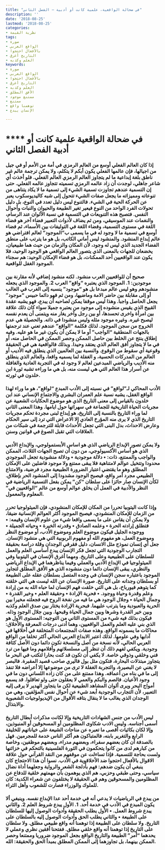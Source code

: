 ```yaml
---
title: "في ضحالة الواقعية، علمية كانت أو أدبية – الفصل الثاني"
description: ''
date: '2018-08-25'
lastmod: '2018-08-25'
categories:
- نظرية القيمة
tags:
- صورة
- الواقع العربي
- بالأفعال احتجوا
- التاريخ أغرق
- العلم وكذبه
keywords:
- صورة
- الواقع العربي
- بالأفعال احتجوا
- التاريخ أغرق
- العلم وكذبه
- الأفق المطلق
- ممتنع موجود
- ممتنع
- توهمنا واقع
- الإنسان يبدع

---
```

# **** **في ضحالة الواقعية علمية كانت أو أدبية الفصل الثاني**

### إذا كان العالم الفعلي أوسع من العالم الرمزي في أمة من الأمم أو في جيل من اجيالها، فإن عالمها الفعلي يكون أبكم لا يتكلم، ولا يمكن ترجمة عالم غير ناطق بلغة إبداعية ما لم يتجاوز العالم الرمزي العالم الفعلي. فلو أخذت أي شاعر جاهلي، لوجدت أن زاد عالمه الرمزي تسميته تتجاوز عالمه الفعلي. حتى إن التسمية عندهم تجاوزت تسمية الشيء إلى تسمية ما لا يكاد يتناهى من تنوعاته ومميزاته ما يجعل صفات الشيء تتحول إلى شبه كاليديوسكوب يعبر عن الحركة الحية في الشيء. فالتنوع ليس دليل تعدد في النوع، بل دليل تحولات الفرد الواحد من النوع فيعير تغير الطبيعة والحيوان والنبات وأحوال النفس. فتصبح هذه التنويعات في التسمية في نسبة الألوان عند الرسام، والنغمات عند الموسيقي، ومن ثم يضاف لأدوات التعبير فضاء آخر هو فضاء اللغة في مستوى التسمية، وفضاء اللغة في التوليفات بين الأسماء، ثم فضاء أوسع في تسمية ما لا وجود له في ما يسمى ب”الموجود” لعالم افتراضي هو عالم إبداع المنشود. والمنشود ليس أماني الكاتب، بل هو ما يترتب على منطق الفضاء الجديد الذي ليس له وجود، لأن المكان والزمان من حيث هما طبيعيان، يخضعان للجهات بالمعنى الذي يتصور العالم الواقعي هو الوجود الوحيد، فلا يكون عند الواقعيين أحد الممكنات، بل هو فضاء الإمكان الوحيد: هم سجناء الموجود الغفل للواقعية.

### صحيح أن للواقعيين العرب منشود. لكنه منشود إضافي لأنه مقارنة بين موجودين: 1. الموجود الذي يعتبره “واقع” العرب 2. والموجود الذي يجعله منشودهم وهو ليس عالم مبدعا بل هو “موجود” ينسبه إلى الغرب في الغالب أو إلى مقابلة بين حاضر الامة وماضيها، ومن ثم فهو دائما حبيس “موجود” يجعل الحاصل واجبا. وهذا ليس موقفا يمكن لصاحبه أن يبدع، فهو يشبه عقدة القبيح الذي يقيس منشوده إلى موجود من يعتبره جميلا سواء كان ذلك علاقة بين امرأة واخرى تحسدها، أو بين رجل وآخر يغار منه ويتمنى أن يعدم نفسه ليصبح غيره. وغيره موجود مثله وليس منشودا في ذاته. والحصيلة هي عدم الخروج من سجن الموجود. لذلك فكلمة “الواقع” عندهم تعني عند ترجمتها بالجهات المنطقية “الواجب” أو ما لا يمكن أن يكون غير ما هو عليه. وفيه إطلاق ينتج عن الخلط بين حاصل الممكن وحصر الممكن في الحاصل منه، أو في ما لا يتجاوز أفق العالم الذي يعتقد وحيدا. وبذلك فالواقعية هي في الحقيقة وقوعية أي سقوط من الوقوع. والنسبة بين العالمين الذي ينطلق فيه الأديب أو العالم من المدركات الحسية، و الغفلة لما يسميه واقعا، والعالم الذي ينطلق منه الأديب والرياضي المبدعين لعالم لا وجود له في التجربة العادية والغافلة عن أسرار هذا العالم التي هي ليست منه، بل هي ما وراءه تشبه ثورة ابن خلدون في ثورته.

### الأدب المحاكي لـ”لواقع” في نسبته إلى الأدب المبدع “لواقع”، هو ما وراء لهذا الواقع الغفل، يشبه نسبة علم العمران البشري والاجتماع الإنساني عند ابن خلدون بالقياس إلى معنى التاريخ الذي هو موضوع الحكايات الشعبية عن مجريات الحياة التاريخية للجماعة في سهراتها حول ايامها. وهذا المعنى الثاني لما وراء التاريخ بالنسبة إلى التاريخ، هو إبداع لبنى مجردة تحكم مجريات التاريخ الذي لا يرى منه المؤرخ العادي إلا الاعراض التي ترد إلى سير الحكام وعارض الاحداث، بدل البنى التي تجعل الأحداث قابلة للترجمة في شبكات من العلاقات التي تقبل الصوغ في قوانين وسنن.

### ولا يمكن تصور الإبداع الرياضي الذي هو اساس الأبستمولوجي، والإبداع الأدبي الذي هو أساس الأكسيولوجي، من دون أن تصبح الجهات الثلاث، الممكن والواجب والممتنع، ذات: • دلالة موجودية • ودلالة منشودية تجعل الموجودي محدودا وتتخيل عوالم لامتناهية فلا يبقى ممتنع ولا موجود فاضلين على الإمكان المطلق وهو ما يقتضي اعتبار الضرورة الطبيعية مجرد فرضية، والامتناع الطبيعي مجرد أمر واقع، فيصبح الوجود مشدودا إلى المنشود الحر بإطلاق. لكأن الإنسان صار حائزا على سلطان “كن” يمكن بفعل التسمية الرياضية في النظر والأدبية في العمل أن يخلق عوالم أوسع من عالم “الواقعيين في” المعلوم والمعمول.

### وإذا كانت اليتوبيا تحررا من المكان للإمكان المنشودي، فإن الميثولوجيا تحرر من الزمان للإمكان المنشودي، فيصبح الموجود أكثر العوالم الإنسانية ضيقا، ولا يمكن أن يقاس على ما يسمى واقعا شيء من علوم الإنسان وقيمه: • فتطلق إرادته الحرة • وعلمه الصادق • وقدرته الخيرة • وحياته الجميلة • ووجوده الجليل فيكون موضوع العلم وموضوع الأدب، أو موضوع النظر وموضوع العمل، هو مفهوم الله أو مفهوم الربوبية التي هي منشود الإنسان. جعل أي إنسان نموذج مثل الانسان، دليل فقرفي الوجدان وقلة دراسة بحقيقة التجارب الوجودية التي تجعل فكر الإنسان يبدع أساسي العلم والعمل للسلطان على الطبيعية وعلى التاريخ. ومهما أغرق الإنسان في اليتوبيا وفي الميثولوجيا في الإبداع الأدبي والعملي وفيما يناظرهما في الإبداع الرياضي والنظري، يبقى الإنسان دائما دون منشوده الذي هو الأفق المطلق لتجاوز الموجود باعتباره سجن الإنسان في وجده المتصل بسلطان عقله على الطبيعة أو بسلطان وجدانه على التاريخ. صورة الإنسان عن الله ليست هي التي خلقته كما يتوهم فيورباخ، بل هي التي خلقت فهم الإنسان لما حباه الله به من إرادة وعلم وقدرة وحياة ووجود. • فحرية الإرادة • وحقيقة العلم • وخير القدرة • وجمال الحياة • وجلال الوجود هي ما فيه من نفخة الروح فيه فجعلته مخيرا بين الحرية والعبودية وما يترتب عليهما. فبحرية الإرادة يختار بين صدق العلم وكذبه وبين خير القدرة وشرها وبين جمال الحياة وقبحها. وبين جلال الوجود وذله. فيكون بذلك فيه شيء من المستوى الثاني من التوجيه: المستوى الأول هو الذي بني عليه العلم والعمل الواقعيين، وهما أدنى درجات المعرفة والأخلاق: محاكات ما يسمونه الواقع. وهذه صفات المجتمعات المتخلفة في أخلاقها في آدابها وفي علومها. لذلك اعتبر الابداع العربي الحالي أكثر تخلفا من الواقع العربي الحالي، لأنه نسخة من أصل والنسخة تكون دائما دون الأصل كثافة وجودية. ويكفي لفهم ذلك أن تنظر إلى مسلسلاتهم وأفلامهم وما فيها من ترد فني وخلقي وذوقي خاصة. لا يكفي أن تكون قد كنت بحارا لتكتب في البحر ما يتجاوز مبتذلات البحارة، فتكون مثل بول فاليري صاحب قصيد المقبرة. فالبصر لا يغني عن البصيرة، والتجربة الغفلة لا ترى من موضوعها إلا أعراضه فلا تنفذ إلى ما في بناه من أعماقه. وهذا ممتنع على من كان زاده اللساني دون ما في وجود الأعيان. فالصم والبكم والعمي لا يعقلون حتى ولو تعاقلوا. قد يسمع أمواج البحر ويرى ألوان المشاهد الطبيعية لكن ما يتجاوز الهدير لا يرقى إليه التعبير، لأن التجارب الوجودية أبعد شيء عن أحوال نفس المؤلفين، وهي من الوجدان الذي يغالب ما لا ينقال بتافه الأقوال من الإيديولوجيات الشعبوية والابتذال.

### ليس الأدب من جنس الشهادات التاريخية وإلا لكانت مذكرات أبطال التاريخ أسمى أجناسه. وليس الادب شكاوى المظلومين أو المسحوقين أو المنبوذين، وإلا لكان بكائيات أقصى ما تعبره عن مناحات الشيعة على خياناتهم للخليفة الرابع والتغرير بابنه، فالمتباكون هم أكثر الناس خدمة للمجرمين. فهل بالصدفة أن كان بعضهم سفراء، وبعضهم مدراء، وبعضهم موظفين، وخاصة من كبارهم لدى من كانوا يتحكمون في الثورة الفلسينية بالتحكم في خزائنها ولست بحاجة للتسمية. فإذا تساءلت عن موقفهم من النقد القرآني حول علاقة الاقوال بالأفعال احتجوا ضد الأخلاقوية في الأدب. نسوا أن هذا الاحتجاج كان ينبغي أن يكون ضدهم: فهم بأدلجة الشعر والرواية وجعلهما أداة نضال سياسي، وحتى طبقي وحزبي، هم الذي يوهمون بأن مهمتهم خلقية للدفاع عن المظلومين والمسحوقين وهم في الحقيقة لا يختلفون عن شعراء الكدية: كان للملوك والوزراء فصارت للشعوب وأهل الثراء.

### من يبدع في الرياضيات لا يدعي أنه في خدمة أحد عدا الإبداع نفسه. وينبغي ألا يكون المبدع في الأدب في خدمة أحد. 1. الأول يبدع شروط العلم 2. والثاني يبدع شروط العمل. • الأول يطلب الحقيقة وأدوات الوصول إليها للسلطان على الطبيعة • والثاني يطلب الحق وأدوات الوصول إليه بالسلطان على التاريخ. ولا سلطان على الطبيعة إذا توهمنا أنه واقع طبيعي مطلق. ولا سلطان على التاريخ إذا توهمنا أنه واقع خلقي مطلق. ففتحنا أفقين نظري وعملي لا يحدهما “أمر” الطبيعة والتاريخ الواقع بجعل الموجود ضروريا وممتنعا وحصر الممكن بينهما، بل تجاوزهما إلى الممكن المطلق بمبدأ الحق والحقيقة: الله.

###